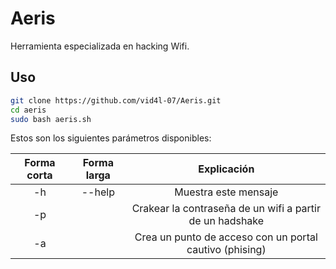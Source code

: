 # Aeris

Herramienta especializada en hacking Wifi.

## Uso

```bash
git clone https://github.com/vid4l-07/Aeris.git
cd aeris
sudo bash aeris.sh
```
Estos son los siguientes parámetros disponibles:

| Forma corta | Forma larga | Explicación |
| :----------: | :---------: | :-----------: |
|-h | -\-help| Muestra este mensaje |
|-p||	Crakear la contraseña de un wifi a partir de un hadshake
|-a||	Crea un punto de acceso con un portal cautivo (phising)
